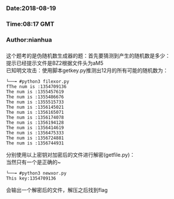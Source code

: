 ###
###    Date:2018-08-19
###   Time:08:17 GMT
###  Author:nianhua
###

这个题考的是伪随机数生成器的题：首先要猜测到产生的随机数是多少：</br>
提示已经提示文件是BZ2根据文件头为aM5</br>
已知明文攻击：使用脚本getkey.py推测出12月的所有可能的随机数为：
````
└──╼ #python3 filexor.py 
fThe num is :1354709136
The num is :1355457619
The num is :1355486676
The num is :1355515733
The num is :1356145021
The num is :1356165071
The num is :1356174078
The num is :1356194128
The num is :1356414619
The num is :1356475333
The num is :1356724881
The num is :1356744931
````
分别使用以上密钥对加密后的文件进行解密(getfile.py)：</br>
当然只有一个是正确的~
````
└──╼ #python3 newxor.py 
This key:1354709136
````
会输出一个解密后的文件，解压之后找到flag
